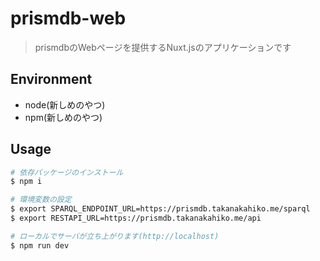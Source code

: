 # prismdb-web

> prismdbのWebページを提供するNuxt.jsのアプリケーションです

## Environment

- node(新しめのやつ)
- npm(新しめのやつ)

## Usage

```bash
# 依存パッケージのインストール
$ npm i

# 環境変数の設定
$ export SPARQL_ENDPOINT_URL=https://prismdb.takanakahiko.me/sparql
$ export RESTAPI_URL=https://prismdb.takanakahiko.me/api

# ローカルでサーバが立ち上がります(http://localhost)
$ npm run dev
```
